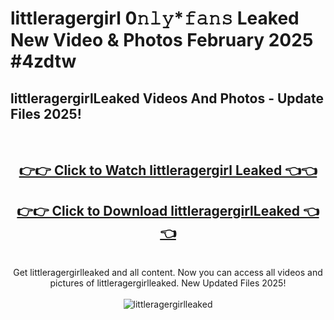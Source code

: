 # littleragergirl 0𝚗𝚕𝚢*𝚏𝚊𝚗𝚜 Leaked New Video & Photos February 2025 #4zdtw

<h2>littleragergirlLeaked Videos And Photos - Update Files 2025!</h2>
<br>
<div align="center">
<h2><a href="https://mediaupload.pro?title=littleragergirl&ref=11F" rel="nofollow">👉👉 Click to Watch littleragergirl Leaked 👈👈</a></h2>
<h2><a href="https://mediaupload.pro?title=littleragergirl&ref=11F" rel="nofollow">👉👉 Click to Download littleragergirlLeaked 👈👈</a></h2>
<br>
Get littleragergirlleaked and all content. Now you can access all videos and pictures of littleragergirlleaked. New Updated Files 2025!
<br>
<br>
<a href="https://mediaupload.pro?title=littleragergirl&ref=11F" rel="nofollow" data-target="animated-image.originalLink"><img src="https://i.ibb.co/Gkj2r4b/banner.png" alt="littleragergirlleaked" style="max-width: 100%; display: inline-block;" data-target="animated-image.originalImage"></a>
</div>
<br>

